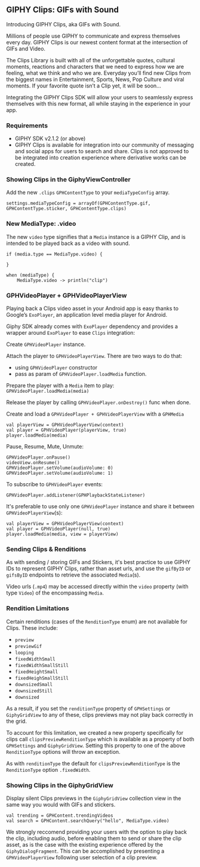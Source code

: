 ## GIPHY Clips: GIFs with Sound

Introducing GIPHY Clips, aka GIFs with Sound. 

Millions of people use GIPHY to communicate and express themselves every day.  GIPHY Clips is our newest content format at the intersection of GIFs and Video. 

The Clips Library is built with all of the unforgettable quotes, cultural moments, reactions and characters that we need to express how we are feeling, what we think and who we are. Everyday you’ll find new Clips from the biggest names in Entertainment, Sports, News, Pop Culture and viral moments. If your favorite quote isn’t a Clip yet, it will be soon...

Integrating the GIPHY Clips SDK will allow your users to seamlessly express themselves with this new format, all while staying in the experience in your app. 

 
### Requirements

- GIPHY SDK v2.1.2 (or above)  
- GIPHY Clips is available for integration into our community of messaging and social apps for users to search and share.  Clips is not approved to be integrated into creation experience where derivative works can be created. 


### Showing Clips in the GiphyViewController

Add the new  `.clips`  `GPHContentType` to your `mediaTypeConfig` array. 
```
settings.mediaTypeConfig = arrayOf(GPHContentType.gif, GPHContentType.sticker, GPHContentType.clips) 
```
 
### New MediaType: .video

The new  `video` type signifies that a `Media` instance is a GIPHY Clip, and is intended to be played back as a video with sound. 
 
```
if (media.type == MediaType.video) {
 
}

when (mediaType) {                
    MediaType.video -> println("clip")
```
 
 ### GPHVideoPlayer + GPHVideoPlayerView
 
 Playing back a Clips video asset in your Android app is easy thanks to Google’s `ExoPlayer`, an application level media player for Android. 
 
 Giphy SDK already comes with `ExoPlayer` dependency and provides a wrapper around `ExoPlayer` to ease `Clips` integration:
 
 Create `GPHVideoPlayer` instance.
 
 Attach the player to `GPHVideoPlayerView`. There are two ways to do that:
 - using `GPHVideoPlayer` constructor
 - pass as param of `GPHVideoPlayer.loadMedia` function.
  
 Prepare the player with a `Media` item to play: `GPHVideoPlayer.loadMedia(media)`
 
 Release the player by calling `GPHVideoPlayer.onDestroy()` func when done.


Create and load a `GPHVideoPlayer + GPHVideoPlayerView` with a `GPHMedia`
```
val playerView = GPHVideoPlayerView(context)
val player = GPHVideoPlayer(playerView, true)
player.loadMedia(media)
```

Pause, Resume, Mute, Unmute: 

```
GPHVideoPlayer.onPause()  
videoView.onResume()  
GPHVideoPlayer.setVolume(audioVolume: 0) 
GPHVideoPlayer.setVolume(audioVolume: 1) 
```

To subscribe to `GPHVideoPlayer` events:
```
GPHVideoPlayer.addListener(GPHPlaybackStateListener)
```

It's preferable to use only one `GPHVideoPlayer` instance and share it between `GPHVideoPlayerView`(s):
```
val playerView = GPHVideoPlayerView(context)
val player = GPHVideoPlayer(null, true)
player.loadMedia(media, view = playerView)
```

### Sending Clips & Renditions 

As with sending / storing GIFs and Stickers, it's best practice to use GIPHY IDs to represent GIPHY Clips, rather than asset urls, and use the `gifByID` or `gifsByID` endpoints to retrieve the associated `Media`(s). 

Video urls (`.mp4`) may be accessed directly within the `video` property (with type `Video`) of the encompassing `Media`.


### Rendition Limitations 

Certain renditions (cases of the `RenditionType` enum) are not available for Clips. These include: 

- `preview` 
- `previewGif` 
- `looping` 
- `fixedWidthSmall` 
- `fixedWidthSmallStill`
- `fixedHeightSmall` 
- `fixedHeighSmallStill` 
- `downsizedSmall`
- `downsizedStill`
- `downsized` 

As a result, if you set the `renditionType` property of `GPHSettings` or `GiphyGridView` to any of these, clips previews may not play back correctly in the grid. 

To account for this limitation, we created a new property specifically for clips call `clipsPreviewRenditionType` which is available as a property of both `GPHSettings` and `GiphyGridView`. Setting this property to one of the above `RenditionType` options will throw an exception. 

As with `renditionType` the default for `clipsPreviewRenditionType` is the `RenditionType` option  `.fixedWidth`. 

### Showing Clips in the GiphyGridView 

Display silent Clips previews in the `GiphyGridView` collection view in the same way you would with GIFs and stickers. 

```
val trending = GPHContent.trendingVideos  
val search = GPHContent.searchQuery("hello", MediaType.video)
``` 

We strongly reccomend providing your users with the option to play back the clip, including audio, before enabling them to send or share the clip asset, as is the case with the existing experience offered by the `GiphyDialogFragment`. This can be accomplished by presenting a `GPHVideoPlayerView` following user selection of a clip preview. 
